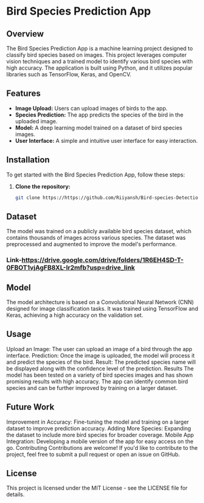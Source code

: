 # Bird Species Prediction App

## Overview
The Bird Species Prediction App is a machine learning project designed to classify bird species based on images. This project leverages computer vision techniques and a trained model to identify various bird species with high accuracy. The application is built using Python, and it utilizes popular libraries such as TensorFlow, Keras, and OpenCV.

## Features
- **Image Upload:** Users can upload images of birds to the app.
- **Species Prediction:** The app predicts the species of the bird in the uploaded image.
- **Model:** A deep learning model trained on a dataset of bird species images.
- **User Interface:** A simple and intuitive user interface for easy interaction.

## Installation
To get started with the Bird Species Prediction App, follow these steps:

1. **Clone the repository:**

   ```bash
   git clone https://https://github.com/Riiyansh/Bird-species-Detection/edit/main/README.md


## Dataset
The model was trained on a publicly available bird species dataset, which contains thousands of images across various species. The dataset was preprocessed and augmented to improve the model's performance.

### Link-https://drive.google.com/drive/folders/1R6EH4SD-T-0FBOT1vjAgFB8XL-Ir2mfb?usp=drive_link

## Model
The model architecture is based on a Convolutional Neural Network (CNN) designed for image classification tasks. It was trained using TensorFlow and Keras, achieving a high accuracy on the validation set.

## Usage
Upload an Image: The user can upload an image of a bird through the app interface.
Prediction: Once the image is uploaded, the model will process it and predict the species of the bird.
Result: The predicted species name will be displayed along with the confidence level of the prediction.
Results
The model has been tested on a variety of bird species images and has shown promising results with high accuracy. The app can identify common bird species and can be further improved by training on a larger dataset.

## Future Work
Improvement in Accuracy: Fine-tuning the model and training on a larger dataset to improve prediction accuracy.
Adding More Species: Expanding the dataset to include more bird species for broader coverage.
Mobile App Integration: Developing a mobile version of the app for easy access on the go.
Contributing
Contributions are welcome! If you'd like to contribute to the project, feel free to submit a pull request or open an issue on GitHub.

## License
This project is licensed under the MIT License - see the LICENSE file for details.
